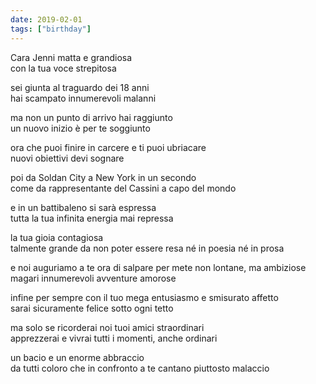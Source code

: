 ```yaml
---
date: 2019-02-01
tags: ["birthday"]
---
```

Cara Jenni matta e grandiosa    
con la tua voce strepitosa

sei giunta al traguardo dei 18 anni   
hai scampato innumerevoli malanni

ma non un punto di arrivo hai raggiunto   
un nuovo inizio è per te soggiunto

ora che puoi finire in carcere e ti puoi ubriacare   
nuovi obiettivi devi sognare

poi da Soldan City a New York in un secondo   
come da rappresentante del Cassini a capo del mondo

e in un battibaleno si sarà espressa   
tutta la tua infinita energia mai repressa

la tua gioia contagiosa   
talmente grande da non poter essere resa né in poesia né in prosa

e noi auguriamo a te ora di salpare per mete non lontane, ma ambiziose   
magari innumerevoli avventure amorose

infine per sempre con il tuo mega entusiasmo e smisurato affetto   
sarai sicuramente felice sotto ogni tetto

ma solo se ricorderai noi tuoi amici straordinari   
apprezzerai e vivrai tutti i momenti, anche ordinari

un bacio e un enorme abbraccio   
da tutti coloro che in confronto a te cantano piuttosto malaccio
